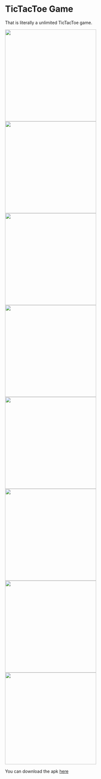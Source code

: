 # TicTacToe Game
That is literally a unlimited TicTacToe game.

<img src="images\tr-night-start.png" width="300" /><img src="images\en-night-start.png" width="300" /><img src="images\en-night.png" width="300" />
<img src="images\tr-night.png" width="300" /><img src="images\tr-won.png" width="300" /><img src="images\tr.png" width="300" /><img src="images\en.png" width="300" /><img src="images\en-won.png" width="300" />

You can download the apk [here](app\build\outputs\apk\debug\tictactoe.apk)

